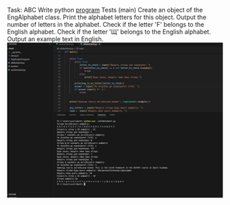 Task: ABC
Write python [program](https://github.com/Visemir/danit-labs/blob/main/homework9/alfabetdanit.py)
Tests (main)
Create an object of the EngAlphabet class.
Print the alphabet letters for this object.
Output the number of letters in the alphabet.
Check if the letter 'F' belongs to the English alphabet.
Check if the letter 'Щ' belongs to the English alphabet.
Output an example text in English.
![](https://github.com/Visemir/danit-labs/blob/main/homework9/%D0%90%D0%BB%D1%84%D0%B0%D0%B2%D1%96%D1%82.jpg)
